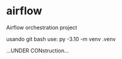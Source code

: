 # airflow
Airflow orchestration project


usando git bash use:
py -3.10 -m venv .venv

...UNDER CONstruction...
